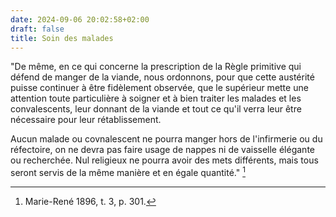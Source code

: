 ```yaml
---
date: 2024-09-06 20:02:58+02:00
draft: false
title: Soin des malades
---
```





"De même, en ce qui concerne la prescription de la Règle primitive qui défend de manger de la viande, nous ordonnons, pour que cette austérité puisse continuer à être fidèlement observée, que le supérieur mette une attention toute particulière à soigner et à bien traiter les malades et les convalescents, leur donnant de la viande et tout ce qu'il verra leur être nécessaire pour leur rétablissement.

Aucun malade ou covnalescent ne pourra manger hors de l'infirmerie ou du réfectoire, on ne devra pas faire usage de nappes ni de vaisselle élégante ou recherchée. Nul religieux ne pourra avoir des mets différents, mais tous seront servis de la même manière et en égale quantité." [^1]

[^1]: Marie-René 1896, t. 3, p. 301.



